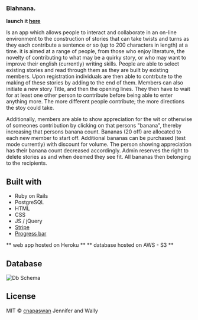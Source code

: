 ### Blahnana.

  **launch it [here](https://blahnana.herokuapp.com/)**

Is an app which allows people to interact and collaborate in an on-line environment to the construction of stories that can take twists and turns as they each contribute a sentence or so (up to 200 characters in length) at a time. it is aimed at a range of people, from those who enjoy literature, the novelty of contributing to what may be a quirky story, or who may want to improve their english (currently) writing skills. People are able to select existing stories and read through them as they are built by existing members. Upon registration individuals are then able to contrbute to the making of these stories by adding to the end of them. Members can also initiate a new story Title, and then the opening lines. They then have to wait for at least one other person to contribute before being able to enter anything more. The more different people contribute; the more directions the stoy could take.

Additionally, members are able to show appreciation for the wit or otherwise of someones contribution by clicking on that persons "banana", thereby increasing that persons banana count. Bananas (20 off) are allocated to each new member to start off. Additional bananas can be purchased (test mode currently) with discount for volume. The person showing appreciation has their banana count decreased accordingly. Admin reserves the right to delete stories as and when deemed they see fit. All bananas then belonging to the recipients.

## Built with

- Ruby on Rails
- PostgreSQL
- HTML
- CSS
- JS / jQuery
- [Stripe](https://stripe.com/docs/checkout/rails)
- [Progress bar](http://carlofontanos.com/character-count-with-live-progress-bar-using-jquery/)

** web app hosted on Heroku **
** database hosted on AWS - S3 **

## Database
![Db Schema](/assets/images/db_structure.png)

## License

MIT © [cnapaswan](https://github.com/cnapaswan)
Jennifer and Wally